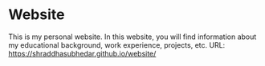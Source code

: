 # Website
This is my personal website. In this website, you will find information about my educational background, work experience, projects, etc.
URL: https://shraddhasubhedar.github.io/website/
